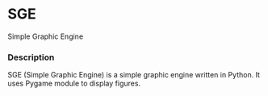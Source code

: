 # SGE
Simple Graphic Engine

### Description
SGE (Simple Graphic Engine) is a simple graphic engine written in Python. It uses Pygame module to display figures.
